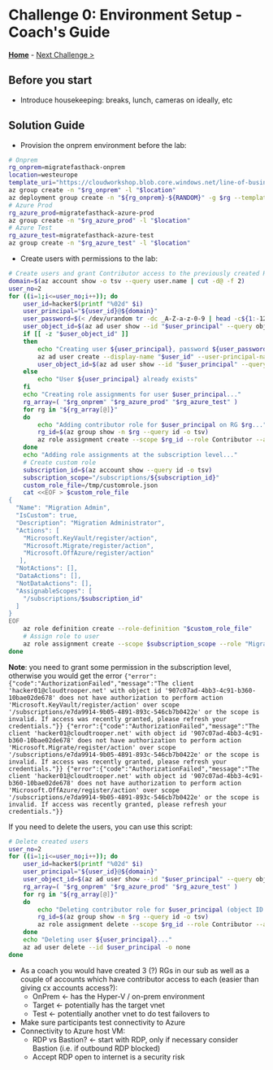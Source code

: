 # Challenge 0: Environment Setup - Coach's Guide

**[Home](./README.md)** - [Next Challenge >](./01-design.md)

## Before you start

- Introduce housekeeping: breaks, lunch, cameras on ideally, etc

## Solution Guide

- Provision the onprem environment before the lab:

```bash
# Onprem
rg_onprem=migratefasthack-onprem
location=westeurope
template_uri="https://cloudworkshop.blob.core.windows.net/line-of-business-application-migration/sept-2020/SmartHotelHost.json"
az group create -n "$rg_onprem" -l "$location"
az deployment group create -n "${rg_onprem}-${RANDOM}" -g $rg --template-uri $template_uri # The default credentials are demouser/demo!pass123
# Azure Prod
rg_azure_prod=migratefasthack-azure-prod
az group create -n "$rg_azure_prod" -l "$location"
# Azure Test
rg_azure_test=migratefasthack-azure-test
az group create -n "$rg_azure_test" -l "$location"
```

- Create users with permissions to the lab:

```bash
# Create users and grant Contributor access to the previously created RGs
domain=$(az account show -o tsv --query user.name | cut -d@ -f 2)
user_no=2
for ((i=1;i<=user_no;i++)); do
    user_id=hacker$(printf "%02d" $i)
    user_principal="${user_id}@${domain}"
    user_password=$(< /dev/urandom tr -dc _A-Z-a-z-0-9 | head -c${1:-12};echo;)
    user_object_id=$(az ad user show --id "$user_principal" --query objectId -o tsv)
    if [[ -z "$user_object_id" ]]
    then
        echo "Creating user ${user_principal}, password ${user_password}..."
        az ad user create --display-name "$user_id" --user-principal-name "$user_principal" --password "$user_password" -o none
        user_object_id=$(az ad user show --id "$user_principal" --query objectId -o tsv)
    else
        echo "User ${user_principal} already exists"
    fi
    echo "Creating role assignments for user $user_principal..."
    rg_array=( "$rg_onprem" "$rg_azure_prod" "$rg_azure_test" )
    for rg in "${rg_array[@]}"
    do
        echo "Adding contributor role for $user_principal on RG $rg..."
        rg_id=$(az group show -n $rg --query id -o tsv)
        az role assignment create --scope $rg_id --role Contributor --assignee $user_object_id -o none
    done
    echo "Adding role assignments at the subscription level..."
    # Create custom role
    subscription_id=$(az account show --query id -o tsv)
    subscription_scope="/subscriptions/${subscription_id}"
    custom_role_file=/tmp/customrole.json
    cat <<EOF > $custom_role_file
{
  "Name": "Migration Admin",
  "IsCustom": true,
  "Description": "Migration Administrator",
  "Actions": [
    "Microsoft.KeyVault/register/action",
    "Microsoft.Migrate/register/action",
    "Microsoft.OffAzure/register/action"
   ],
  "NotActions": [],
  "DataActions": [],
  "NotDataActions": [],
  "AssignableScopes": [
    "/subscriptions/$subscription_id"
  ]
}
EOF
    az role definition create --role-definition "$custom_role_file"
    # Assign role to user
    az role assignment create --scope $subscription_scope --role "Migration Administrator" --assignee $user_object_id -o none
done
```

**Note**: you need to grant some permission in the subscription level, otherwise you would get the error `{"error":{"code":"AuthorizationFailed","message":"The client 'hacker01@cloudtrooper.net' with object id '907c07ad-4bb3-4c91-b360-10bae02de678' does not have authorization to perform action 'Microsoft.KeyVault/register/action' over scope '/subscriptions/e7da9914-9b05-4891-893c-546cb7b0422e' or the scope is invalid. If access was recently granted, please refresh your credentials."}} {"error":{"code":"AuthorizationFailed","message":"The client 'hacker01@cloudtrooper.net' with object id '907c07ad-4bb3-4c91-b360-10bae02de678' does not have authorization to perform action 'Microsoft.Migrate/register/action' over scope '/subscriptions/e7da9914-9b05-4891-893c-546cb7b0422e' or the scope is invalid. If access was recently granted, please refresh your credentials."}} {"error":{"code":"AuthorizationFailed","message":"The client 'hacker01@cloudtrooper.net' with object id '907c07ad-4bb3-4c91-b360-10bae02de678' does not have authorization to perform action 'Microsoft.OffAzure/register/action' over scope '/subscriptions/e7da9914-9b05-4891-893c-546cb7b0422e' or the scope is invalid. If access was recently granted, please refresh your credentials."}}`

If you need to delete the users, you can use this script:

```bash
# Delete created users
user_no=2
for ((i=1;i<=user_no;i++)); do
    user_id=hacker$(printf "%02d" $i)
    user_principal="${user_id}@${domain}"
    user_object_id=$(az ad user show --id "$user_principal" --query objectId -o tsv)
    rg_array=( "$rg_onprem" "$rg_azure_prod" "$rg_azure_test" )
    for rg in "${rg_array[@]}"
    do
        echo "Deleting contributor role for $user_principal (object ID $user_object_id) on RG $rg..."
        rg_id=$(az group show -n $rg --query id -o tsv)
        az role assignment delete --scope $rg_id --role Contributor --assignee $user_object_id -o none
    done
    echo "Deleting user ${user_principal}..."
    az ad user delete --id $user_principal -o none
done
```

- As a coach you would have created 3 (?) RGs in our sub as well as a couple of accounts which have contributor access to each (easier than giving cx accounts access?):
    - OnPrem <- has the Hyper-V / on-prem environment
    - Target <- potentially has the target vnet
    - Test <- potentially another vnet to do test failovers to
- Make sure participants test connectivity to Azure
- Connectivity to Azure host VM:
    - RDP vs Bastion? <- start with RDP, only if necessary consider Bastion (i.e. if outbound RDP blocked)
    - Accept RDP open to internet is a security risk
